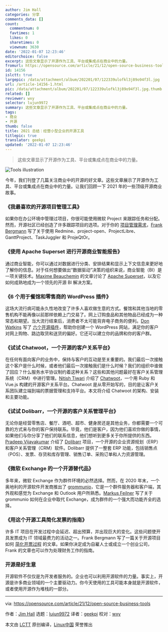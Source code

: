 ```yaml
---
author: Jim Hall
categories: 分享
comments_data: []
count:
  commentnum: 0
  favtimes: 1
  likes: 0
  sharetimes: 0
  viewnum: 3630
date: '2022-01-07 12:23:46'
editorchoice: false
excerpt: 这些文章显示了开源作为工具、平台或集成点在商业中的力量。
fromurl: https://opensource.com/article/21/12/open-source-business-tools
id: 14156
islctt: true
largepic: /data/attachment/album/202201/07/122339ulofkl3j89o94f3l.jpg
url: /article-14156-1.html
pic: /data/attachment/album/202201/07/122339ulofkl3j89o94f3l.jpg.thumb.jpg
related: []
reviewer: wxy
selector: lujun9972
summary: 这些文章显示了开源作为工具、平台或集成点在商业中的力量。
tags:
- 商业
- 开源
thumb: false
title: 2021 总结：经营小型企业的开源工具
titlepic: true
translator: geekpi
updated: '2022-01-07 12:23:46'
---
```



> 
> 这些文章显示了开源作为工具、平台或集成点在商业中的力量。
> 
> 
> 


![](/data/attachment/album/202201/07/122339ulofkl3j89o94f3l.jpg "Tools illustration")


今年，我们刊登了几篇关注商业中的开源的好文章。这些文章展示了开源作为工具、平台或集成点在商业中的力量。让我们回顾一下 2021 年的一些顶级开源商业故事。


### 《我最喜欢的开源项目管理工具》


如果你在办公环境中管理过项目，你很可能使用微软 Project 来跟踪任务和分配。然而，开源社区已经创造了许多跟踪项目的选项。对于你的 [项目管理需求](https://opensource.com/article/21/3/open-source-project-management)，[Frank Bergmann](http://fraber) 写了关于使用 Redmine、project-open、ProjectLibre、GanttProject、TaskJuggler 和 ProjeQtOr。


### 《使用 Apache Superset 进行开源商业智能报告》


通过商业智能，你可以通过对数据进行分类、安排结果和显示上下文信息来更好地了解你的信息。对于任何想要做出“数据驱动”决策的组织来说，商业智能（BI）是一项关键技术。[Maxime Beauchemin](https://opensource.com/users/mistercrunch) 的文章讨论了 [Apache Superset](https://opensource.com/article/21/4/business-intelligence-open-source)，以及它如何成熟地成为一个领先的开源 BI 解决方案。


### 《6 个用于餐馆和零售商的 WordPress 插件》


这场大流行病可能永久性地改变了许多人喜欢做生意的方式。餐馆和其他当地的零售机构不能再像以前那样依赖上门交易了。网上订购食品和其他物品已经成为一种常态和期望。当大流行结束后，消费者不太可能背弃电子商务的便利。[Don Watkins](https://opensource.com/users/don-watkins) 写了 [六个开源插件](https://opensource.com/article/21/3/wordpress-plugins-retail)，帮助你创建一个 WordPress 网站，满足你的客户对网上购物、路边取货和送货的偏好。它还可以建立你的品牌和你的客户群。


### 《试试 Chatwoot，一个开源的客户关系平台》


在任何有面向客户的业务中，保持与客户的互动是至关重要的。我们最后一次接触这个客户是什么时候，或者他们最后一次接触我们是什么时候？我们的组织中谁做了回应？什么服务水平协议制约着这种关系？这些和其他问题最好在客户关系管理系统（CRM）中进行管理。[Nitish Tiwari](https://opensource.com/users/tiwarinitish86) 介绍了 [Chatwoot](https://opensource.com/article/21/6/chatwoot)，一个用 Ruby 和 Vue.js 构建的开源客户关系平台。Chatwoot 是从零开始写的，目的是让客户关系团队建立端到端的票据管理和支持平台。本文将介绍 Chatwoot 的架构、安装和主要功能。


### 《试试 Dolibarr，一个开源的客户关系管理平台》


无论你是经营零售店、餐厅、酒吧、超市、健身房还是其他业务，你都需要一个可靠的方式来与你的客户保持联系。毕竟，他们是客户，因为他们喜欢你做的事情，如果他们与你分享了他们的联系信息，他们想听到更多关于你所提供的东西。[Pradeep Vijayakumar](https://opensource.com/users/deepschennai) 介绍了 [Dolibarr](https://opensource.com/article/21/7/open-source-dolibarr) 项目，一个开源的企业资源规划（ERP）和客户关系管理（CRM）软件。Dolibarr 提供了一整套 ERP 功能，包括销售点（POS）、发票、存货和库存管理、销售订单、采购订单和人力资源管理。


### 《微软 Exchange 的一个开源替代品》


多年来，微软 Exchange 作为群件环境的必然选择。然而，在 2020 年末，一个奥地利的开源软件开发商推出了 [grommunio](https://opensource.com/article/21/9/open-source-groupware-grommunio)，它是一个群件服务器和客户端，其外观和感觉为 Exchange 和 Outlook 用户所熟悉。[Markus Feilner](https://opensource.com/users/mfeilner) 写了关于 grommunio 如何在企业中取代 Exchange，成为群件的一个强大而功能齐全的选择。


### 《用这个开源工具简化发票的指南》


许多 IT 项目在开发过程中会延迟、超出预算，并出现巨大的变化。这些问题使开具发票成为 IT 领域最费力的活动之一。Frank Bergmann 写了一篇关于开源项目如何 [简化开票过程](https://opensource.com/article/21/7/open-source-invoicing-po) 的文章。如果你决定成为自雇人士或成立一个创业公司，Frank 的文章也可以作为处理财务工作的指南。


### 开源是好生意


开源软件不仅仅是为开发者服务的。企业也可以利用开源软件的力量。事实上，开源是许多商业领域的一个主要驱动力。你今天使用的工具可能本身就是开源软件，或者使用开源作为堆栈的一部分。




---


via: <https://opensource.com/article/21/12/open-source-business-tools>


作者：[Jim Hall](https://opensource.com/users/jim-hall) 选题：[lujun9972](https://github.com/lujun9972) 译者：[geekpi](https://github.com/geekpi) 校对：[wxy](https://github.com/wxy)


本文由 [LCTT](https://github.com/LCTT/TranslateProject) 原创编译，[Linux中国](https://linux.cn/) 荣誉推出
